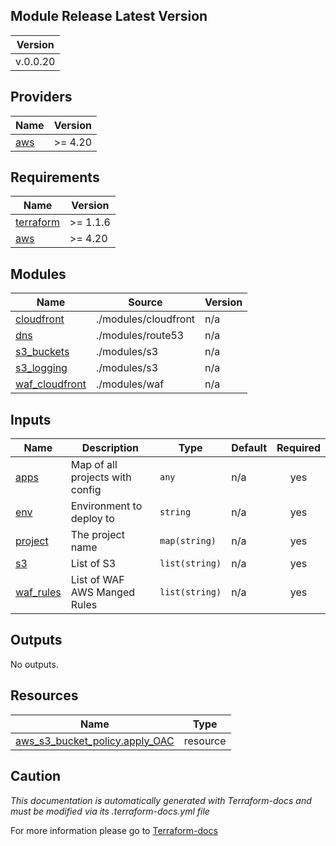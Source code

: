 <!-- BEGIN_TF_DOCS -->
## Module Release Latest Version
| Version |
|:-------:|
| v.0.0.20  |


## Providers

| Name | Version |
|------|---------|
| <a name="provider_aws"></a> [aws](#provider\_aws) | >= 4.20 |
## Requirements

| Name | Version |
|------|---------|
| <a name="requirement_terraform"></a> [terraform](#requirement\_terraform) | >= 1.1.6 |
| <a name="requirement_aws"></a> [aws](#requirement\_aws) | >= 4.20 |
## Modules

| Name | Source | Version |
|------|--------|---------|
| <a name="module_cloudfront"></a> [cloudfront](#module\_cloudfront) | ./modules/cloudfront | n/a |
| <a name="module_dns"></a> [dns](#module\_dns) | ./modules/route53 | n/a |
| <a name="module_s3_buckets"></a> [s3\_buckets](#module\_s3\_buckets) | ./modules/s3 | n/a |
| <a name="module_s3_logging"></a> [s3\_logging](#module\_s3\_logging) | ./modules/s3 | n/a |
| <a name="module_waf_cloudfront"></a> [waf\_cloudfront](#module\_waf\_cloudfront) | ./modules/waf | n/a |
## Inputs

| Name | Description | Type | Default | Required |
|------|-------------|------|---------|:--------:|
| <a name="input_apps"></a> [apps](#input\_apps) | Map of all projects with config | `any` | n/a | yes |
| <a name="input_env"></a> [env](#input\_env) | Environment to deploy to | `string` | n/a | yes |
| <a name="input_project"></a> [project](#input\_project) | The project name | `map(string)` | n/a | yes |
| <a name="input_s3"></a> [s3](#input\_s3) | List of S3 | `list(string)` | n/a | yes |
| <a name="input_waf_rules"></a> [waf\_rules](#input\_waf\_rules) | List of WAF AWS Manged Rules | `list(string)` | n/a | yes |
## Outputs

No outputs.
## Resources

| Name | Type |
|------|------|
| [aws_s3_bucket_policy.apply_OAC](https://registry.terraform.io/providers/hashicorp/aws/latest/docs/resources/s3_bucket_policy) | resource |

## Caution

*This documentation is automatically generated with Terraform-docs and must be modified via its .terraform-docs.yml file*

For more information please go to [Terraform-docs](https://terraform-docs.io)
<!-- END_TF_DOCS -->